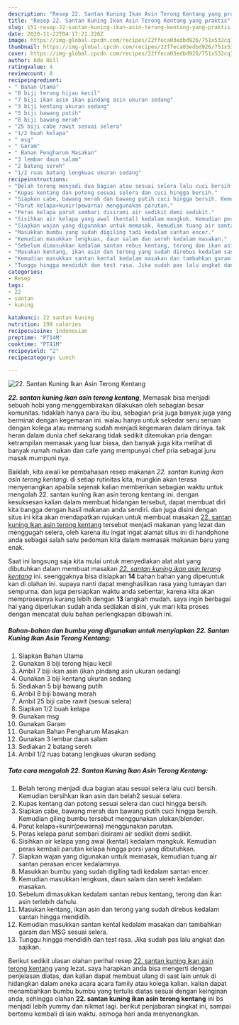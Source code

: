 ```yaml
---
description: "Resep 22. Santan Kuning Ikan Asin Terong Kentang yang praktis"
title: "Resep 22. Santan Kuning Ikan Asin Terong Kentang yang praktis"
slug: 151-resep-22-santan-kuning-ikan-asin-terong-kentang-yang-praktis
date: 2020-11-22T04:17:21.226Z
image: https://img-global.cpcdn.com/recipes/22ffeca03edbd926/751x532cq70/22-santan-kuning-ikan-asin-terong-kentang-foto-resep-utama.jpg
thumbnail: https://img-global.cpcdn.com/recipes/22ffeca03edbd926/751x532cq70/22-santan-kuning-ikan-asin-terong-kentang-foto-resep-utama.jpg
cover: https://img-global.cpcdn.com/recipes/22ffeca03edbd926/751x532cq70/22-santan-kuning-ikan-asin-terong-kentang-foto-resep-utama.jpg
author: Ada Hill
ratingvalue: 4
reviewcount: 8
recipeingredient:
- " Bahan Utama"
- "8 biji terong hijau kecil"
- "7 biji ikan asin ikan pindang asin ukuran sedang"
- "3 biji kentang ukuran sedang"
- "5 biji bawang putih"
- "8 biji bawang merah"
- "25 biji cabe rawit sesuai selera"
- "1/2 buah kelapa"
- " msg"
- " Garam"
- " Bahan Pengharum Masakan"
- "3 lembar daun salam"
- "2 batang sereh"
- "1/2 ruas batang lengkuas ukuran sedang"
recipeinstructions:
- "Belah terong menjadi dua bagian atau sesuai selera lalu cuci bersih. Kemudian bersihkan ikan asin dan belah2 sesuai selera."
- "Kupas kentang dan potong sesuai selera dan cuci hingga bersih."
- "Siapkan cabe, bawang merah dan bawang putih cuci hingga bersih. Kemudian giling bumbu tersebut menggunakan ulekan/blender."
- "Parut kelapa+kunir(pewarna) menggunakan parutan."
- "Peras kelapa parut sembari disirami air sedikit demi sedikit."
- "Sisihkan air kelapa yang awal (kental) kedalam mangkuk. Kemudian peras kembali parutan kelapa hingga porsi yang dibutuhkan."
- "Siapkan wajan yang digunakan untuk memasak, kemudian tuang air santan perasan encer kedalamnya."
- "Masukkan bumbu yang sudah digiling tadi kedalam santan encer."
- "Kemudian masukkan lengkuas, daun salam dan sereh kedalam masakan."
- "Sebelum dimasukkan kedalam santan rebus kentang, terong dan ikan asin terlebih dahulu."
- "Masukan kentang, ikan asin dan terong yang sudah direbus kedalam santan hingga mendidih."
- "Kemudian masukkan santan kental kedalam masakan dan tambahkan garam dan MSG sesuai selera."
- "Tunggu hingga mendidih dan test rasa. Jika sudah pas lalu angkat dan sajikan."
categories:
- Resep
tags:
- 22
- santan
- kuning

katakunci: 22 santan kuning 
nutrition: 199 calories
recipecuisine: Indonesian
preptime: "PT14M"
cooktime: "PT41M"
recipeyield: "2"
recipecategory: Lunch

---
```



![22. Santan Kuning Ikan Asin Terong Kentang](https://img-global.cpcdn.com/recipes/22ffeca03edbd926/751x532cq70/22-santan-kuning-ikan-asin-terong-kentang-foto-resep-utama.jpg)

<b><i>22. santan kuning ikan asin terong kentang</i></b>, Memasak bisa menjadi sebuah hobi yang menggembirakan dilakukan oleh sebagian besar komunitas. tidaklah hanya para ibu ibu, sebagian pria juga banyak juga yang berminat dengan kegemaran ini. walau hanya untuk sekedar seru seruan dengan kolega atau memang sudah menjadi kegemaran dalam dirinya. tak heran dalam dunia chef sekarang tidak sedikit ditemukan pria dengan ketrampilan memasak yang luar biasa, dan banyak juga kita melihat di banyak rumah makan dan cafe yang mempunyai chef pria sebagai juru masak mumpuni nya.

Baiklah, kita awali ke pembahasan resep makanan <i>22. santan kuning ikan asin terong kentang</i>. di setiap rutinitas kita, mungkin akan terasa menyenangkan apabila sejenak kalian memberikan sebagian waktu untuk mengolah 22. santan kuning ikan asin terong kentang ini. dengan kesuksesan kalian dalam membuat hidangan tersebut, dapat membuat diri kita bangga dengan hasil makanan anda sendiri. dan juga disini dengan situs ini kita akan mendapatkan rujukan untuk membuat masakan <u>22. santan kuning ikan asin terong kentang</u> tersebut menjadi makanan yang lezat dan menggugah selera, oleh karena itu ingat ingat alamat situs ini di handphone anda sebagai salah satu pedoman kita dalam memasak makanan baru yang enak.




Saat ini langsung saja kita mulai untuk menyediakan alat alat yang dibutuhkan dalam membuat masakan <u><i>22. santan kuning ikan asin terong kentang</i></u> ini. seenggaknya bisa disiapkan <b>14</b> bahan bahan yang diperuntuk kan di olahan ini. supaya nanti dapat menghasilkan rasa yang lumayan dan sempurna. dan juga persiapkan waktu anda sebentar, karena kita akan memprosesnya kurang lebih dengan <b>13</b> langkah mudah. saya ingin berbagai hal yang diperlukan sudah anda sediakan disini, yuk mari kita proses dengan mencatat dulu bahan perlengkapan dibawah ini.

<!--inarticleads1-->

##### Bahan-bahan dan bumbu yang digunakan untuk menyiapkan 22. Santan Kuning Ikan Asin Terong Kentang:

1. Siapkan  Bahan Utama
1. Gunakan 8 biji terong hijau kecil
1. Ambil 7 biji ikan asin (ikan pindang asin ukuran sedang)
1. Gunakan 3 biji kentang ukuran sedang
1. Sediakan 5 biji bawang putih
1. Ambil 8 biji bawang merah
1. Ambil 25 biji cabe rawit (sesuai selera)
1. Siapkan 1/2 buah kelapa
1. Gunakan  msg
1. Gunakan  Garam
1. Gunakan  Bahan Pengharum Masakan
1. Gunakan 3 lembar daun salam
1. Sediakan 2 batang sereh
1. Ambil 1/2 ruas batang lengkuas ukuran sedang




<!--inarticleads2-->

##### Tata cara mengolah 22. Santan Kuning Ikan Asin Terong Kentang:

1. Belah terong menjadi dua bagian atau sesuai selera lalu cuci bersih. Kemudian bersihkan ikan asin dan belah2 sesuai selera.
1. Kupas kentang dan potong sesuai selera dan cuci hingga bersih.
1. Siapkan cabe, bawang merah dan bawang putih cuci hingga bersih. Kemudian giling bumbu tersebut menggunakan ulekan/blender.
1. Parut kelapa+kunir(pewarna) menggunakan parutan.
1. Peras kelapa parut sembari disirami air sedikit demi sedikit.
1. Sisihkan air kelapa yang awal (kental) kedalam mangkuk. Kemudian peras kembali parutan kelapa hingga porsi yang dibutuhkan.
1. Siapkan wajan yang digunakan untuk memasak, kemudian tuang air santan perasan encer kedalamnya.
1. Masukkan bumbu yang sudah digiling tadi kedalam santan encer.
1. Kemudian masukkan lengkuas, daun salam dan sereh kedalam masakan.
1. Sebelum dimasukkan kedalam santan rebus kentang, terong dan ikan asin terlebih dahulu.
1. Masukan kentang, ikan asin dan terong yang sudah direbus kedalam santan hingga mendidih.
1. Kemudian masukkan santan kental kedalam masakan dan tambahkan garam dan MSG sesuai selera.
1. Tunggu hingga mendidih dan test rasa. Jika sudah pas lalu angkat dan sajikan.




Berikut sedikit ulasan olahan perihal resep <u>22. santan kuning ikan asin terong kentang</u> yang lezat. saya harapkan anda bisa mengerti dengan penjelasan diatas, dan kalian dapat membuat ulang di saat lain untuk di hidangkan dalam aneka acara acara family atau kolega kalian. kalian dapat menambahkan bumbu bumbu yang tertulis diatas sesuai dengan keinginan anda, sehingga olahan <b>22. santan kuning ikan asin terong kentang</b> ini bs menjadi lebih yummy dan nikmat lagi. berikut penjabaran singkat ini, sampai bertemu kembali di lain waktu. semoga hari anda menyenangkan.
